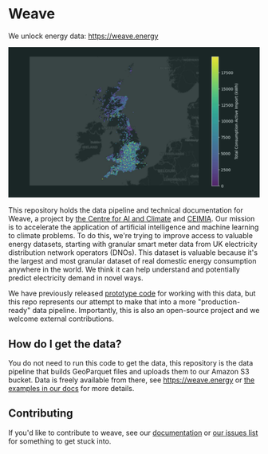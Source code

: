 # Weave
We unlock energy data: https://weave.energy

![Map visualisation of the UK's energy consumption](docs/weave-map.png)

This repository holds the data pipeline and technical documentation for Weave, a project
by [the Centre for AI and Climate](https://www.c-ai-c.org/) and
[CEIMIA](https://ceimia.org). Our mission is to accelerate the application of artificial
intelligence and machine learning to climate problems. To do this, we're trying to
improve access to valuable energy datasets, starting with granular smart meter data from
UK electricity distribution network operators (DNOs). This dataset is valuable because
it's the largest and most granular dataset of real domestic energy consumption anywhere
in the world. We think it can help understand and potentially predict electricity demand
in novel ways.

We have previously released
[prototype code](https://github.com/centre-for-ai-and-climate/lv-feeder-smart-meter-data)
for working with this data, but this repo represents our attempt to make that into a
more "production-ready" data pipeline. Importantly, this is also an open-source project
and we welcome external contributions.

## How do I get the data?
You do not need to run this code to get the data, this repository is the data pipeline
that builds GeoParquet files and uploads them to our Amazon S3 bucket. Data is freely
available from there, see https://weave.energy or
[the examples in our docs](docs/smart-meter-examples.ipynb) for more details.

## Contributing
If you'd like to contribute to weave, see our [documentation](CONTRIBUTING.md) or [our
issues list](https://github.com/centre-for-ai-and-climate/weave/contribute) for something
to get stuck into.